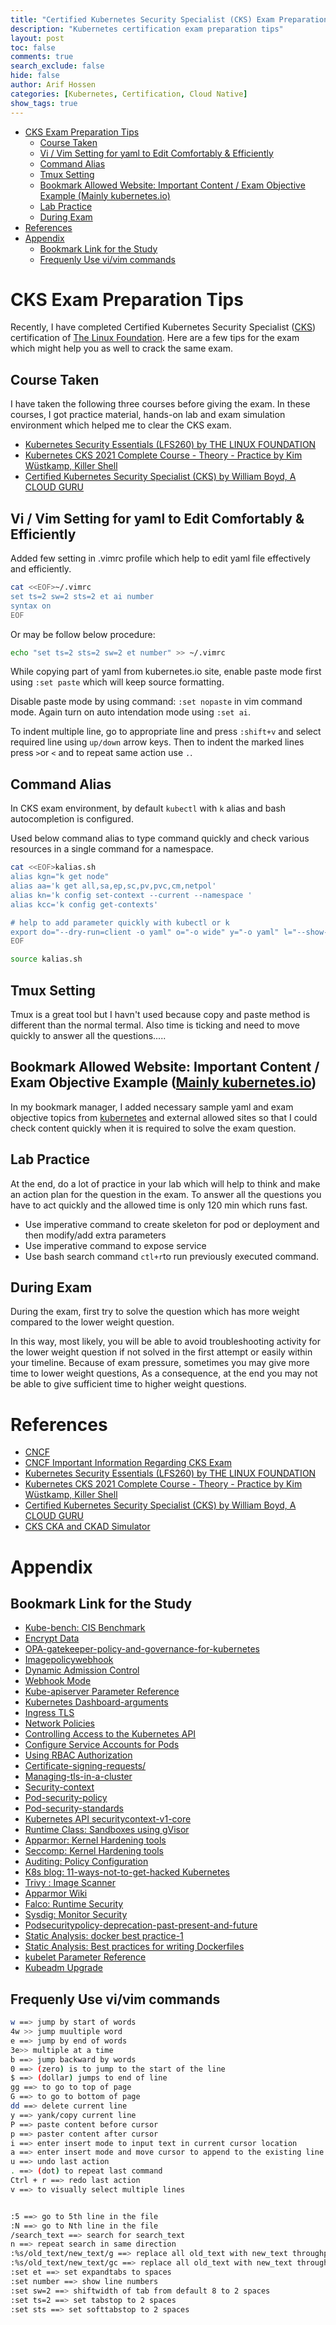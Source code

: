 ```yaml
---
title: "Certified Kubernetes Security Specialist (CKS) Exam Preparation Tips"
description: "Kubernetes certification exam preparation tips"
layout: post
toc: false
comments: true
search_exclude: false
hide: false
author: Arif Hossen
categories: [Kubernetes, Certification, Cloud Native]
show_tags: true
---
```



- [CKS Exam Preparation Tips](#cks-exam-preparation-tips)
  - [Course Taken](#course-taken)
  - [Vi / Vim Setting for yaml to Edit Comfortably & Efficiently](#vi--vim-setting-for-yaml-to-edit-comfortably--efficiently)
  - [Command Alias](#command-alias)
  - [Tmux Setting](#tmux-setting)
  - [Bookmark Allowed Website: Important Content / Exam Objective Example (Mainly kubernetes.io)](#bookmark-allowed-website-important-content--exam-objective-example-mainly-kubernetesio)
  - [Lab Practice](#lab-practice)
  - [During Exam](#during-exam)
- [References](#references)
- [Appendix](#appendix)
  - [Bookmark Link for the Study](#bookmark-link-for-the-study)
  - [Frequenly Use vi/vim commands](#frequenly-use-vivim-commands)




# CKS Exam Preparation Tips


Recently, I have completed Certified Kubernetes Security Specialist ([CKS](https://www.cncf.io/certification/cks/)) certification of [The Linux Foundation](https://www.linuxfoundation.org). Here are a few tips for the exam which might help you as well to crack the same exam.


## Course Taken
I have taken the following three courses before giving the exam. In these courses, I got practice material, hands-on lab and exam simulation environment which helped me to clear the CKS exam.
- [Kubernetes Security Essentials (LFS260) by THE LINUX FOUNDATION](https://training.linuxfoundation.org/training/kubernetes-security-essentials-lfs260/)
- [Kubernetes CKS 2021 Complete Course - Theory - Practice by Kim Wüstkamp, Killer Shell](https://www.udemy.com/share/103Mds2@FG1jV2JjSVEHdEBGC3JNfT1HYA==/)
- [Certified Kubernetes Security Specialist (CKS) by William Boyd, A CLOUD GURU](https://acloudguru.com/course/certified-kubernetes-security-specialist-cks)

## Vi / Vim Setting for yaml to Edit Comfortably & Efficiently

Added few setting in .vimrc profile which help to edit yaml file effectively and efficiently. 

```bash
cat <<EOF>~/.vimrc
set ts=2 sw=2 sts=2 et ai number
syntax on
EOF
```

Or may be follow below procedure:

```bash
echo "set ts=2 sts=2 sw=2 et number" >> ~/.vimrc
```

While copying part of yaml from kubernetes.io site, enable paste mode first using `:set paste` which will keep source formatting. 

Disable paste mode by using command: `:set nopaste` in vim command mode. Again turn on auto intendation mode using `:set ai`.

To indent multiple line, go to appropriate line and press `:shift+v` and select required line using `up/down` arrow keys. Then to indent the marked lines press  `>`or `<` and to repeat same action use `.`.



## Command Alias

In CKS exam environment, by default `kubectl` with `k` alias and bash autocompletion is configured. 

Used below command alias to type command quickly and check various resources in a single command for a namespace. 

```bash
cat <<EOF>kalias.sh
alias kgn="k get node" 
alias aa='k get all,sa,ep,sc,pv,pvc,cm,netpol'
alias kn='k config set-context --current --namespace '
alias kcc='k config get-contexts'

# help to add parameter quickly with kubectl or k 
export do="--dry-run=client -o yaml" o="-o wide" y="-o yaml" l="--show-labels" 
EOF

source kalias.sh
```



## Tmux Setting

Tmux is a great tool but I havn't used because copy and paste method is different than the normal termal. Also time is ticking and need to move quickly to answer all the questions.....



## Bookmark Allowed Website: Important Content / Exam Objective Example ([Mainly kubernetes.io](https://kubernetes.io))

In my bookmark manager, I added necessary sample yaml and exam objective topics from [kubernetes](https://kubernetes.io) and external allowed sites so that I could check content quickly when it is required to solve the exam question. 



## Lab Practice

At the end, do a lot of practice in your lab which will help to think and make an action plan for the question in the exam. To answer all the questions you have to act quickly and the allowed time is only 120 min which runs fast.

- Use imperative command to create skeleton for pod or deployment and then modify/add extra parameters
- Use imperative command to expose service
- Use bash search command `ctl+r`to run previously executed command.

## During Exam
During the exam, first try to solve the question which has more weight compared to the lower weight question.

In this way, most likely, you will be able to avoid troubleshooting activity for the lower weight question if not solved in the first attempt or easily within your timeline. Because of exam pressure, sometimes you may give more time to lower weight questions, As a consequence, at the end you may not be able to give sufficient time to higher weight questions.



# References
- [CNCF](https://www.cncf.io/certification/cks/)
- [CNCF Important Information Regarding CKS Exam](https://docs.linuxfoundation.org/tc-docs/certification/important-instructions-cks)
- [Kubernetes Security Essentials (LFS260) by THE LINUX FOUNDATION](https://training.linuxfoundation.org/training/kubernetes-security-essentials-lfs260/)
- [Kubernetes CKS 2021 Complete Course - Theory - Practice by Kim Wüstkamp, Killer Shell](https://www.udemy.com/share/103Mds2@FG1jV2JjSVEHdEBGC3JNfT1HYA==/)
- [Certified Kubernetes Security Specialist (CKS) by William Boyd, A CLOUD GURU](https://acloudguru.com/course/certified-kubernetes-security-specialist-cks)
- [CKS CKA and CKAD Simulator](https://killer.sh/)



# Appendix

## Bookmark Link for the Study
- [Kube-bench: CIS Benchmark](https://github.com/aquasecurity/kube-bench)
- [Encrypt Data](https://kubernetes.io/docs/tasks/administer-cluster/encrypt-data/)
- [OPA-gatekeeper-policy-and-governance-for-kubernetes](https://kubernetes.io/blog/2019/08/06/opa-gatekeeper-policy-and-governance-for-kubernetes/)
- [Imagepolicywebhook](https://kubernetes.io/docs/reference/access-authn-authz/admission-controllers/#imagepolicywebhook)
- [Dynamic Admission Control](https://kubernetes.io/docs/reference/access-authn-authz/extensible-admission-controllers/)
- [Webhook Mode](https://kubernetes.io/docs/reference/access-authn-authz/webhook/)
- [Kube-apiserver Parameter Reference](https://kubernetes.io/docs/reference/command-line-tools-reference/kube-apiserver/#options)
- [Kubernetes Dashboard-arguments](https://github.com/kubernetes/dashboard/blob/master/docs/common/dashboard-arguments.md)
- [Ingress TLS](https://kubernetes.io/docs/concepts/services-networking/ingress/)
- [Network Policies](https://kubernetes.io/docs/concepts/services-networking/network-policies/#networkpolicy-resource)
- [Controlling Access to the Kubernetes API](https://kubernetes.io/docs/concepts/security/controlling-access/)
- [Configure Service Accounts for Pods](https://kubernetes.io/docs/tasks/configure-pod-container/configure-service-account/)
- [Using RBAC Authorization](https://kubernetes.io/docs/reference/access-authn-authz/rbac/)
- [Certificate-signing-requests/](https://kubernetes.io/docs/reference/access-authn-authz/certificate-signing-requests/)
- [Managing-tls-in-a-cluster](https://kubernetes.io/docs/tasks/tls/managing-tls-in-a-cluster/)
- [Security-context](https://kubernetes.io/docs/tasks/configure-pod-container/security-context/)
- [Pod-security-policy](https://kubernetes.io/docs/concepts/policy/pod-security-policy/)
- [Pod-security-standards](https://kubernetes.io/docs/concepts/security/pod-security-standards/)
- [Kubernetes API securitycontext-v1-core](https://kubernetes.io/docs/reference/generated/kubernetes-api/v1.21/#securitycontext-v1-core)
- [Runtime Class: Sandboxes using gVisor](https://kubernetes.io/docs/concepts/containers/runtime-class/)
- [Apparmor: Kernel Hardening tools](https://kubernetes.io/docs/tutorials/clusters/apparmor/)
- [Seccomp: Kernel Hardening tools](https://kubernetes.io/docs/tutorials/clusters/seccomp#create-a-pod-with-a-seccomp-profile-for-syscall-auditing)
- [Auditing: Policy Configuration](https://kubernetes.io/docs/tasks/debug-application-cluster/audit/)
- [K8s blog: 11-ways-not-to-get-hacked Kubernetes](https://kubernetes.io/blog/2018/07/18/11-ways-not-to-get-hacked/)
- [Trivy : Image Scanner](https://aquasecurity.github.io/trivy/v0.18.3/)
- [Apparmor Wiki](https://gitlab.com/apparmor/apparmor/-/wikis/Documentation)
- [Falco: Runtime Security](https://falco.org/docs/)
- [Sysdig: Monitor Security](https://docs.sysdig.com/?lang=en)
- [Podsecuritypolicy-deprecation-past-present-and-future](https://kubernetes.io/blog/2021/04/06/podsecuritypolicy-deprecation-past-present-and-future/)
- [Static Analysis: docker best practice-1](https://sysdig.com/blog/dockerfile-best-practices/)
- [Static Analysis: Best practices for writing Dockerfiles](https://docs.docker.com/develop/develop-images/dockerfile_best-practices/)
- [kubelet Parameter Reference](https://kubernetes.io/docs/reference/command-line-tools-reference/kubelet/)
- [Kubeadm Upgrade](https://kubernetes.io/docs/tasks/administer-cluster/kubeadm/kubeadm-upgrade/)

## Frequenly Use vi/vim commands

```bash
w ==> jump by start of words
4w >> jump muultiple word
e ==> jump by end of words
3e>> multiple at a time
b ==> jump backward by words
0 ==> (zero) is to jump to the start of the line
$ ==> (dollar) jumps to end of line
gg ==> to go to top of page
G ==> to go to bottom of page
dd ==> delete current line
y ==> yank/copy current line
P ==> paste content before cursor
p ==> paster content after cursor
i ==> enter insert mode to input text in current cursor location
a ==> enter insert mode and move cursor to append to the existing line
u ==> undo last action
. ==> (dot) to repeat last command
Ctrl + r ==> redo last action
v ==> to visually select multiple lines


:5 ==> go to 5th line in the file
:N ==> go to Nth line in the file
/search_text ==> search for search_text
n ==> repeat search in same direction
:%s/old_text/new_text/g ==> replace all old_text with new_text throughput file
:%s/old_text/new_text/gc ==> replace all old_text with new_text throughput file asking for confirmation before making each change
:set et ==> set expandtabs to spaces
:set number ==> show line numbers
:set sw=2 ==> shiftwidth of tab from default 8 to 2 spaces
:set ts=2 ==> set tabstop to 2 spaces
:set sts ==> set softtabstop to 2 spaces
```

